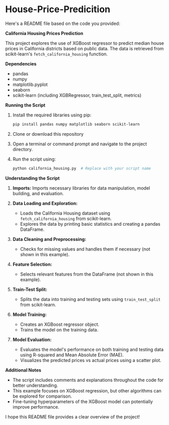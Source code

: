 # House-Price-Predicition

Here's a README file based on the code you provided:

**California Housing Prices Prediction**

This project explores the use of XGBoost regressor to predict median house prices in California districts based on public data. The data is retrieved from scikit-learn's `fetch_california_housing` function.

**Dependencies**

* pandas
* numpy
* matplotlib.pyplot
* seaborn
* scikit-learn (including XGBRegressor, train_test_split, metrics)

**Running the Script**

1. Install the required libraries using pip:

   ```bash
   pip install pandas numpy matplotlib seaborn scikit-learn
   ```

2. Clone or download this repository

3. Open a terminal or command prompt and navigate to the project directory.

4. Run the script using:

   ```bash
   python california_housing.py  # Replace with your script name
   ```

**Understanding the Script**

1. **Imports:** Imports necessary libraries for data manipulation, model building, and evaluation.

2. **Data Loading and Exploration:**
   - Loads the California Housing dataset using `fetch_california_housing` from scikit-learn.
   - Explores the data by printing basic statistics and creating a pandas DataFrame.

3. **Data Cleaning and Preprocessing:**
   - Checks for missing values and handles them if necessary (not shown in this example).

4. **Feature Selection:**
   - Selects relevant features from the DataFrame (not shown in this example).

5. **Train-Test Split:**
   - Splits the data into training and testing sets using `train_test_split` from scikit-learn.

6. **Model Training:**
   - Creates an XGBoost regressor object.
   - Trains the model on the training data.

7. **Model Evaluation:**
   - Evaluates the model's performance on both training and testing data using R-squared and Mean Absolute Error (MAE).
   - Visualizes the predicted prices vs actual prices using a scatter plot.

**Additional Notes**

- The script includes comments and explanations throughout the code for better understanding.
- This example focuses on XGBoost regression, but other algorithms can be explored for comparison.
- Fine-tuning hyperparameters of the XGBoost model can potentially improve performance.

I hope this README file provides a clear overview of the project!
